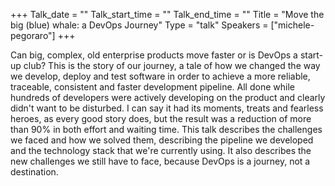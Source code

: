+++
Talk_date = ""
Talk_start_time = ""
Talk_end_time = ""
Title = "Move the big (blue) whale: a DevOps Journey"
Type = "talk"
Speakers = ["michele-pegoraro"]
+++

Can big, complex, old enterprise products move faster or is DevOps a start-up club? This is the story of our journey, a tale of how we changed the way we develop, deploy and test software in order to achieve a more reliable, traceable, consistent and faster development pipeline. All done while hundreds of developers were actively developing on the product and clearly didn't want to be disturbed. I can say it had its moments, treats and fearless heroes, as every good story does, but the result was a reduction of more than 90% in both effort and waiting time. This talk describes the challenges we faced and how we solved them, describing the pipeline we developed and the technology stack that we're currently using. It also describes the new challenges we still have to face, because DevOps is a journey, not a destination.